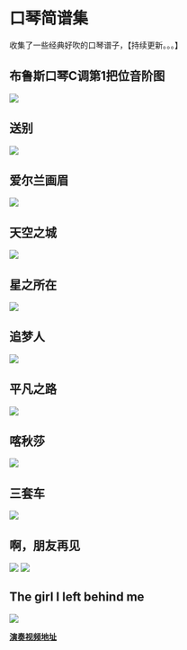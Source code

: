 # 口琴简谱集


收集了一些经典好吹的口琴谱子，【持续更新。。。】

<!--more-->

## 布鲁斯口琴C调第1把位音阶图

<img src="blues-kouqin.gif">


## 送别

<img src="songbie.jpg">

## 爱尔兰画眉

<img src="aierlanhuamei.jpg">

## 天空之城

<img src="tiankongzhicheng.jpg">

## 星之所在

<img src="xingzhisuozai.jpg">

## 追梦人

<img src="zhuimengren.gif">

## 平凡之路

<img src="pingfanzhilu.jpg">

## 喀秋莎

<img src="kaqiusha.jpg">

## 三套车

<img src="santaoche.jpg">

## 啊，朋友再见

<img src="pengyouzaijian-1.gif">

<img src="pengyouzaijian-2.gif">

## The girl I left behind me

<img src="thegirlleft.gif">

**[演奏视频地址](https://tv.sohu.com/v/dXMvMTQzNzU1NTY4LzYzODIxMzQ5LnNodG1s.html)**




